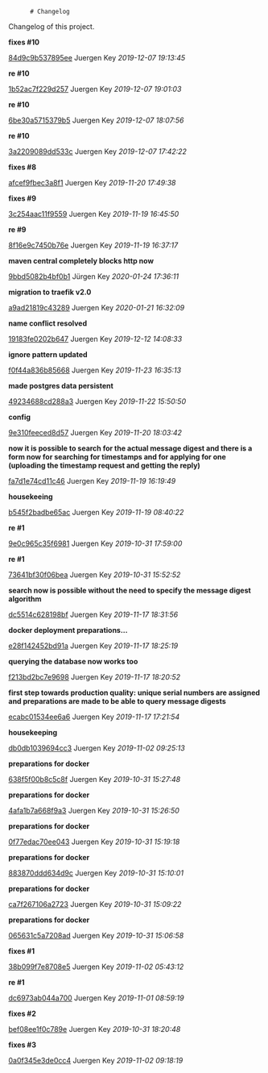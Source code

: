           # Changelog

Changelog of this project.


**fixes #10**


[84d9c9b537895ee](https://github.com/<user>/<project>>/commit/84d9c9b537895ee) Juergen Key *2019-12-07 19:13:45*

**re #10**


[1b52ac7f229d257](https://github.com/<user>/<project>>/commit/1b52ac7f229d257) Juergen Key *2019-12-07 19:01:03*

**re #10**


[6be30a5715379b5](https://github.com/<user>/<project>>/commit/6be30a5715379b5) Juergen Key *2019-12-07 18:07:56*

**re #10**


[3a2209089dd533c](https://github.com/<user>/<project>>/commit/3a2209089dd533c) Juergen Key *2019-12-07 17:42:22*



**fixes #8**


[afcef9fbec3a8f1](https://github.com/<user>/<project>>/commit/afcef9fbec3a8f1) Juergen Key *2019-11-20 17:49:38*



**fixes #9**


[3c254aac11f9559](https://github.com/<user>/<project>>/commit/3c254aac11f9559) Juergen Key *2019-11-19 16:45:50*

**re #9**


[8f16e9c7450b76e](https://github.com/<user>/<project>>/commit/8f16e9c7450b76e) Juergen Key *2019-11-19 16:37:17*



**maven central completely blocks http now**


[9bbd5082b4bf0b1](https://github.com/<user>/<project>>/commit/9bbd5082b4bf0b1) Jürgen Key *2020-01-24 17:36:11*

**migration to traefik v2.0**


[a9ad21819c43289](https://github.com/<user>/<project>>/commit/a9ad21819c43289) Juergen Key *2020-01-21 16:32:09*

**name conflict resolved**


[19183fe0202b647](https://github.com/<user>/<project>>/commit/19183fe0202b647) Juergen Key *2019-12-12 14:08:33*

**ignore pattern updated**


[f0f44a836b85668](https://github.com/<user>/<project>>/commit/f0f44a836b85668) Juergen Key *2019-11-23 16:35:13*

**made postgres data persistent**


[49234688cd288a3](https://github.com/<user>/<project>>/commit/49234688cd288a3) Juergen Key *2019-11-22 15:50:50*

**config**


[9e310feeced8d57](https://github.com/<user>/<project>>/commit/9e310feeced8d57) Juergen Key *2019-11-20 18:03:42*

**now it is possible to search for the actual message digest and there is a form now for searching for timestamps and for applying for one (uploading the timestamp request and getting the reply)**


[fa7d1e74cd11c46](https://github.com/<user>/<project>>/commit/fa7d1e74cd11c46) Juergen Key *2019-11-19 16:19:49*

**housekeeing**


[b545f2badbe65ac](https://github.com/<user>/<project>>/commit/b545f2badbe65ac) Juergen Key *2019-11-19 08:40:22*



**re #1**


[9e0c965c35f6981](https://github.com/<user>/<project>>/commit/9e0c965c35f6981) Juergen Key *2019-10-31 17:59:00*

**re #1**


[73641bf30f06bea](https://github.com/<user>/<project>>/commit/73641bf30f06bea) Juergen Key *2019-10-31 15:52:52*



**search now is possible without the need to specify the message digest algorithm**


[dc5514c628198bf](https://github.com/<user>/<project>>/commit/dc5514c628198bf) Juergen Key *2019-11-17 18:31:56*

**docker deployment preparations...**


[e28f142452bd91a](https://github.com/<user>/<project>>/commit/e28f142452bd91a) Juergen Key *2019-11-17 18:25:19*

**querying the database now works too**


[f213bd2bc7e9698](https://github.com/<user>/<project>>/commit/f213bd2bc7e9698) Juergen Key *2019-11-17 18:20:52*

**first step towards production quality: unique serial numbers are assigned and preparations are made to be able to query message digests**


[ecabc01534ee6a6](https://github.com/<user>/<project>>/commit/ecabc01534ee6a6) Juergen Key *2019-11-17 17:21:54*

**housekeeping**


[db0db1039694cc3](https://github.com/<user>/<project>>/commit/db0db1039694cc3) Juergen Key *2019-11-02 09:25:13*

**preparations for docker**


[638f5f00b8c5c8f](https://github.com/<user>/<project>>/commit/638f5f00b8c5c8f) Juergen Key *2019-10-31 15:27:48*

**preparations for docker**


[4afa1b7a668f9a3](https://github.com/<user>/<project>>/commit/4afa1b7a668f9a3) Juergen Key *2019-10-31 15:26:50*

**preparations for docker**


[0f77edac70ee043](https://github.com/<user>/<project>>/commit/0f77edac70ee043) Juergen Key *2019-10-31 15:19:18*

**preparations for docker**


[883870ddd634d9c](https://github.com/<user>/<project>>/commit/883870ddd634d9c) Juergen Key *2019-10-31 15:10:01*

**preparations for docker**


[ca7f267106a2723](https://github.com/<user>/<project>>/commit/ca7f267106a2723) Juergen Key *2019-10-31 15:09:22*

**preparations for docker**


[065631c5a7208ad](https://github.com/<user>/<project>>/commit/065631c5a7208ad) Juergen Key *2019-10-31 15:06:58*



**fixes #1**


[38b099f7e8708e5](https://github.com/<user>/<project>>/commit/38b099f7e8708e5) Juergen Key *2019-11-02 05:43:12*

**re #1**


[dc6973ab044a700](https://github.com/<user>/<project>>/commit/dc6973ab044a700) Juergen Key *2019-11-01 08:59:19*



**fixes #2**


[bef08ee1f0c789e](https://github.com/<user>/<project>>/commit/bef08ee1f0c789e) Juergen Key *2019-10-31 18:20:48*



**fixes #3**


[0a0f345e3de0cc4](https://github.com/<user>/<project>>/commit/0a0f345e3de0cc4) Juergen Key *2019-11-02 09:18:19*


